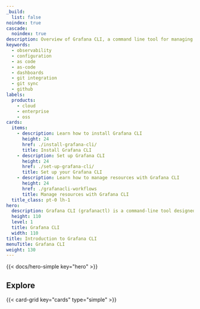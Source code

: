 ```yaml
---
_build:
  list: false
noindex: true
cascade:
  noindex: true
description: Overview of Grafana CLI, a command line tool for managing Grafana resources as code.
keywords:
  - observability
  - configuration
  - as code
  - as-code
  - dashboards
  - git integration
  - git sync
  - github
labels:
  products:
    - cloud
    - enterprise
    - oss
cards:
  items:
    - description: Learn how to install Grafana CLI
      height: 24
      href: ./install-grafana-cli/
      title: Install Grafana CLI
    - description: Set up Grafana CLI
      height: 24
      href: ./set-up-grafana-cli/
      title: Set up your Grafana CLI
    - description: Learn how to manage resources with Grafana CLI
      height: 24
      href: ./grafanacli-workflows
      title: Manage resources with Grafana CLI
  title_class: pt-0 lh-1
hero:
  description: Grafana CLI (grafanactl) is a command-line tool designed to simplify interaction with Grafana instances. It enables users to authenticate, manage multiple environments, and perform administrative tasks through Grafana’s REST API, all from the terminal. Whether you're automating workflows in CI/CD pipelines or switching between staging and production environments, Grafana CLI provides a flexible and scriptable way to manage your Grafana setup efficiently.
  height: 110
  level: 1
  title: Grafana CLI
  width: 110
title: Introduction to Grafana CLI
menuTitle: Grafana CLI
weight: 130
---
```


{{< docs/hero-simple key="hero" >}}

## Explore

{{< card-grid key="cards" type="simple" >}}

